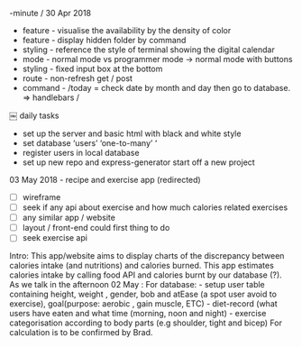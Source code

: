 -minute
/
30 Apr 2018
- feature - visualise the availability by the density of color
- feature - display hidden folder by command 
- styling - reference the style of terminal showing the digital calendar
- mode - normal mode vs programmer mode -> normal mode with buttons
- styling - fixed input box at the bottom
- route - non-refresh get / post
- command - /today = check date by month and day then go to database. => handlebars
/

￼
daily tasks
- set up the server and basic html with black and white style 
- set database ‘users’  ‘one-to-many’ ‘
- register users in local database
- set up new repo and express-generator start off a new project 
</break>


03 May 2018 - recipe and exercise app (redirected)
</break>
- [ ] wireframe
- [ ] seek if any api about exercise and how much calories related exercises
- [ ] any similar app / website
- [ ] layout / front-end could first thing to do
- [ ] seek exercise api
</break>
Intro: This app/website aims to display charts of the discrepancy between calories intake (and nutritions) and calories burned. This app estimates calories intake by calling food API and calories burnt by our database (?).
As we talk in the afternoon 02 May :
</break>
For database:
- setup user table containing height, weight , gender, bob and atEase (a spot user avoid to exercise), goal(purpose: aerobic , gain muscle, ETC)
- diet-record (what users have eaten and what time (morning, noon and night)
- exercise categorisation according to body parts (e.g shoulder, tight and bicep)
For calculation is to be confirmed by Brad.